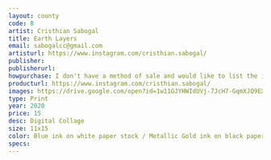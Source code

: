 ```yaml
---
layout: county 
code: 8
artist: Cristhian Sabogal
title: Earth Layers
email: sabogalcc@gmail.com
artisturl: https://www.instagram.com/cristhian.sabogal/
publisher: 
publisherurl: 
howpurchase: I don't have a method of sale and would like to list the item on lucky risograph/zine hug's website
producturl: https://www.instagram.com/cristhian.sabogal/
images: https://drive.google.com/open?id=1w11GJYHWIdUVj-7JcH7-GqmXJQ9EXwxW, https://drive.google.com/open?id=1c0ym_nzIldpACH3eG4hqgLVcd9im9BMj
type: Print
year: 2020
price: 15
desc: Digital Collage
size: 11x15
color: Blue ink on white paper stock / Metallic Gold ink on black paper stock
specs: 
---
```

